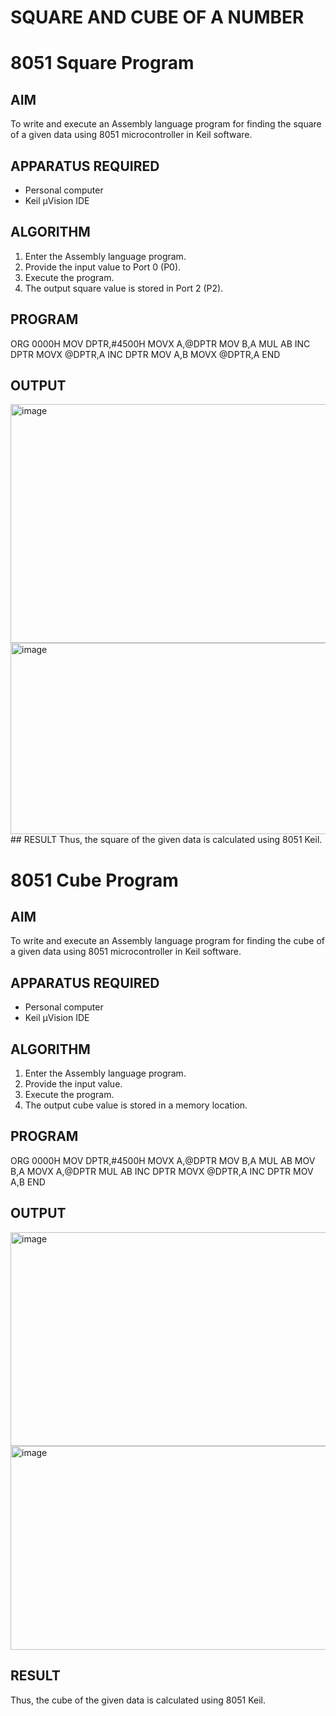 # SQUARE AND CUBE OF A NUMBER
# 8051 Square  Program

## AIM
To write and execute an Assembly language program for finding the square of a given data using 8051 microcontroller in Keil software.

## APPARATUS REQUIRED
- Personal computer
- Keil μVision IDE

## ALGORITHM
1. Enter the Assembly language program.
2. Provide the input value to Port 0 (P0).
3. Execute the program.
4. The output square value is stored in Port 2 (P2).

## PROGRAM
ORG 0000H
MOV DPTR,#4500H
MOVX A,@DPTR 
MOV B,A
MUL AB
INC DPTR
MOVX @DPTR,A
INC DPTR
MOV A,B
MOVX @DPTR,A
END
## OUTPUT
<img width="611" height="382" alt="image" src="https://github.com/user-attachments/assets/11b780ac-0885-4d22-bb15-61101ed933a5" />
<img width="628" height="306" alt="image" src="https://github.com/user-attachments/assets/a49918d7-c289-48d3-84b6-04b519ded533" />
## RESULT
Thus, the square of the given data is calculated using 8051 Keil.

# 8051 Cube  Program

## AIM
To write and execute an Assembly language program for finding the cube of a given data using 8051 microcontroller in Keil software.

## APPARATUS REQUIRED
- Personal computer
- Keil μVision IDE

## ALGORITHM
1. Enter the Assembly language program.
2. Provide the input value.
3. Execute the program.
4. The output cube value is stored in a memory location.

## PROGRAM
ORG 0000H
MOV DPTR,#4500H
MOVX A,@DPTR 
MOV B,A
MUL AB
MOV B,A
MOVX A,@DPTR
MUL AB
INC DPTR
MOVX @DPTR,A
INC DPTR
MOV A,B
END


## OUTPUT
<img width="548" height="342" alt="image" src="https://github.com/user-attachments/assets/f573e387-04cf-4ac2-b450-a9eca70fd7d8" />
<img width="543" height="326" alt="image" src="https://github.com/user-attachments/assets/c3ae7fa6-eda4-417c-b2e5-db8b4aa46580" />

## RESULT
Thus, the cube of the given data is calculated using 8051 Keil.
